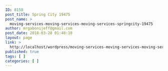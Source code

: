 ```yaml
---
ID: 8158
post_title: Spring City 19475
post_name: >
  moving-services-moving-services-moving-services-springcity-19475
author: mrgabonijeff@gmail.com
post_date: 2018-03-28 01:48:18
layout: page
link: >
  http://localhost/wordpress/moving-services-moving-services-moving-services-springcity-19475/
published: true
tags: [ ]
categories: [ ]
---
```

